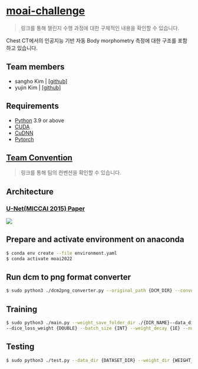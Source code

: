 # [moai-challenge](./.github/inference.pdf)
> 링크를 통해 챌린지 수행 과정에 대한 구체적인 내용을 확인할 수 있습니다.

Chest CT에서의 인공지능 기반 자동 Body morphometry 측정에 대한 구조를 포함하고 있습니다.

## Team members
- sangho Kim | [[github]](https://github.com/sangh0)
- yujin Kim | [[github]](https://github.com/yujinkim1)

## Requirements
- [Python](https://www.python.org/downloads) 3.9 or above
- [CUDA](https://developer.nvidia.com/cuda-toolkit)
- [CuDNN](https://developer.nvidia.com/cudnn)
- [Pytorch](https://pytorch.org/docs/stable/index.html)

## [Team Convention](./.github/CONVENTION.md)
> 링크를 통해 팀의 컨벤션을 확인할 수 있습니다.

## Architecture
### [U-Net(MICCAI 2015) Paper](https://arxiv.org/pdf/1505.04597.pdf)
<img src="https://miro.medium.com/max/1200/1*qNdglJ1ORP3Gq77MmBLhHQ.png" />

## Prepare and activate environment on anaconda
```bash
$ conda env create --file environment.yaml
$ conda activate moai2022
```

## Run dcm to png format converter
```bash
$ sudo python3 ./dcm2png_converter.py --original_path {DCM_DIR} --convert_path {./ + 'image'}
```

## Training
```bash
$ sudo python3 ./main.py --weight_save_folder_dir ./{DIR_NAME}--data_dir {DATASET_DIR} --num_classes {INT} --lr {1E} --end_lr {1E} --optimizer {OPTIMIZER} --epochs {INT} --ohem_loss_weight {DOUBLE}
--dice_loss_weight {DOUBLE} --batch_size {INT} --weight_decay {1E} --num_filters {INT}
```

## Testing
```bash
$ sudo python3 ./test.py --data_dir {DATASET_DIR} --weight_dir {WEIGHT_DIR} --submission_dir {SUB_DIR} --submission_save_dir {SAVE_DIR}
```